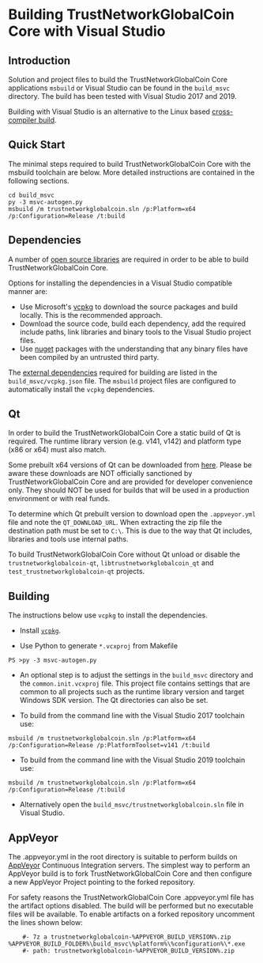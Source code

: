 Building TrustNetworkGlobalCoin Core with Visual Studio
========================================

Introduction
---------------------
Solution and project files to build the TrustNetworkGlobalCoin Core applications `msbuild` or Visual Studio can be found in the `build_msvc` directory. The build has been tested with Visual Studio 2017 and 2019.

Building with Visual Studio is an alternative to the Linux based [cross-compiler build](https://github.com/trustnetworkglobalcoin/trustnetworkglobalcoin/blob/master/doc/build-windows.md).

Quick Start
---------------------
The minimal steps required to build TrustNetworkGlobalCoin Core with the msbuild toolchain are below. More detailed instructions are contained in the following sections.

```
cd build_msvc
py -3 msvc-autogen.py
msbuild /m trustnetworkglobalcoin.sln /p:Platform=x64 /p:Configuration=Release /t:build
```

Dependencies
---------------------
A number of [open source libraries](https://github.com/trustnetworkglobalcoin/trustnetworkglobalcoin/blob/master/doc/dependencies.md) are required in order to be able to build TrustNetworkGlobalCoin Core.

Options for installing the dependencies in a Visual Studio compatible manner are:

- Use Microsoft's [vcpkg](https://docs.microsoft.com/en-us/cpp/vcpkg) to download the source packages and build locally. This is the recommended approach.
- Download the source code, build each dependency, add the required include paths, link libraries and binary tools to the Visual Studio project files.
- Use [nuget](https://www.nuget.org/) packages with the understanding that any binary files have been compiled by an untrusted third party.

The [external dependencies](https://github.com/trustnetworkglobalcoin/trustnetworkglobalcoin/blob/master/doc/dependencies.md) required for building are listed in the `build_msvc/vcpkg.json` file. The `msbuild` project files are configured to automatically install the `vcpkg` dependencies.

Qt
---------------------
In order to build the TrustNetworkGlobalCoin Core a static build of Qt is required. The runtime library version (e.g. v141, v142) and platform type (x86 or x64) must also match.

Some prebuilt x64 versions of Qt can be downloaded from [here](https://github.com/sipsorcery/qt_win_binary/releases). Please be aware these downloads are NOT officially sanctioned by TrustNetworkGlobalCoin Core and are provided for developer convenience only. They should NOT be used for builds that will be used in a production environment or with real funds.

To determine which Qt prebuilt version to download open the `.appveyor.yml` file and note the `QT_DOWNLOAD_URL`. When extracting the zip file the destination path must be set to `C:\`. This is due to the way that Qt includes, libraries and tools use internal paths.

To build TrustNetworkGlobalCoin Core without Qt unload or disable the `trustnetworkglobalcoin-qt`, `libtrustnetworkglobalcoin_qt` and `test_trustnetworkglobalcoin-qt` projects.

Building
---------------------
The instructions below use `vcpkg` to install the dependencies.

- Install [`vcpkg`](https://github.com/Microsoft/vcpkg).

- Use Python to generate `*.vcxproj` from Makefile

```
PS >py -3 msvc-autogen.py
```

- An optional step is to adjust the settings in the `build_msvc` directory and the `common.init.vcxproj` file. This project file contains settings that are common to all projects such as the runtime library version and target Windows SDK version. The Qt directories can also be set.

- To build from the command line with the Visual Studio 2017 toolchain use:

```
msbuild /m trustnetworkglobalcoin.sln /p:Platform=x64 /p:Configuration=Release /p:PlatformToolset=v141 /t:build
```

- To build from the command line with the Visual Studio 2019 toolchain use:

```
msbuild /m trustnetworkglobalcoin.sln /p:Platform=x64 /p:Configuration=Release /t:build
```

- Alternatively open the `build_msvc/trustnetworkglobalcoin.sln` file in Visual Studio.

AppVeyor
---------------------
The .appveyor.yml in the root directory is suitable to perform builds on [AppVeyor](https://www.appveyor.com/) Continuous Integration servers. The simplest way to perform an AppVeyor build is to fork TrustNetworkGlobalCoin Core and then configure a new AppVeyor Project pointing to the forked repository.

For safety reasons the TrustNetworkGlobalCoin Core .appveyor.yml file has the artifact options disabled. The build will be performed but no executable files will be available. To enable artifacts on a forked repository uncomment the lines shown below:

```
    #- 7z a trustnetworkglobalcoin-%APPVEYOR_BUILD_VERSION%.zip %APPVEYOR_BUILD_FOLDER%\build_msvc\%platform%\%configuration%\*.exe
    #- path: trustnetworkglobalcoin-%APPVEYOR_BUILD_VERSION%.zip
```
